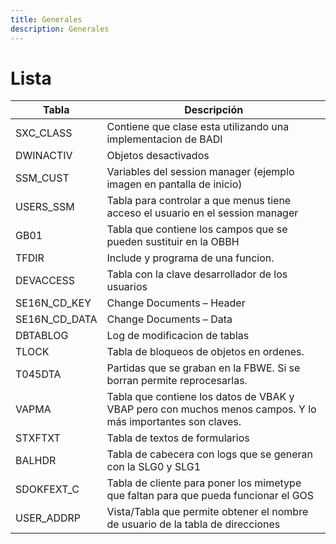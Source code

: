 ```yaml
---
title: Generales
description: Generales
---
```


# Lista

Tabla | Descripción
--------|--------
SXC_CLASS | Contiene que clase esta utilizando una implementacion de BADI
DWINACTIV | Objetos desactivados
SSM_CUST | Variables del session manager (ejemplo imagen en pantalla de inicio)
USERS_SSM | Tabla para controlar a que menus tiene acceso el usuario en el session manager
GB01 | Tabla que contiene los campos que se pueden sustituir en la OBBH
TFDIR | Include y programa de una funcion.
DEVACCESS | Tabla con la clave desarrollador de los usuarios
SE16N_CD_KEY | Change Documents – Header
SE16N_CD_DATA | Change Documents – Data
DBTABLOG | Log de modificacion de tablas
TLOCK | Tabla de bloqueos de objetos en ordenes. 
T045DTA	| Partidas que se graban en la FBWE. Si se borran permite reprocesarlas.
VAPMA | Tabla que contiene los datos de VBAK y VBAP pero con muchos menos campos. Y lo más importantes son claves.
STXFTXT | Tabla de textos de formularios
BALHDR | Tabla de cabecera con logs que se generan con la SLG0 y SLG1
SDOKFEXT_C | Tabla de cliente para poner los mimetype que faltan para que pueda funcionar el GOS
USER_ADDRP | Vista/Tabla que permite obtener el nombre de usuario de la tabla de direcciones
